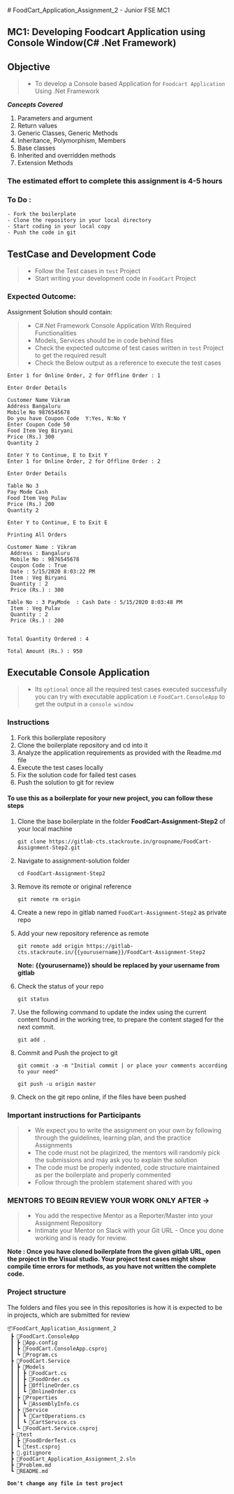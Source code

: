 ﻿﻿# FoodCart_Application_Assignment_2 - Junior FSE MC1

## MC1: Developing Foodcart Application using Console Window(C# .Net Framework) 

## Objective

> - To develop a Console based Application for `Foodcart Application` Using .Net Framework 

***Concepts Covered***
1. Parameters and argument
2. Return values
3. Generic Classes, Generic Methods
4. Inheritance, Polymorphism, Members
5. Base classes
6. Inherited and overridden methods
7. Extension Methods


### The estimated effort to complete this assignment is 4-5 hours

### To Do :
    - Fork the boilerplate
    - Clone the repository in your local directory
    - Start coding in your local copy
    - Push the code in git

## TestCase and Development Code
> - Follow the Test cases in `test` Project
> - Start writing your development code in `FoodCart` Project

### Expected Outcome:

Assignment Solution should contain:
> - C#.Net Framework Console Application With Required Functionalities
> - Models, Services should be in code behind files
> - Check the expected outcome of test cases written in `test` Project to get the
    required result
> - Check the Below output as a reference to execute the test cases

```
Enter 1 for Online Order, 2 for Offline Order : 1

Enter Order Details

Customer Name Vikram
Address Bangaluru
Mobile No 9876545678
Do you have Coupon Code  Y:Yes, N:No Y
Enter Coupon Code 50
Food Item Veg Biryani
Price (Rs.) 300
Quantity 2

Enter Y to Continue, E to Exit Y
Enter 1 for Online Order, 2 for Offline Order : 2

Enter Order Details

Table No 3
Pay Mode Cash
Food Item Veg Pulav
Price (Rs.) 200
Quantity 2

Enter Y to Continue, E to Exit E

Printing All Orders

Customer Name : Vikram
 Address : Bangaluru
 Mobile No : 9876545678
 Coupon Code : True
 Date : 5/15/2020 8:03:22 PM
 Item : Veg Biryani
 Quantity : 2
 Price (Rs.) : 300

Table No : 3 PayMode  : Cash Date : 5/15/2020 8:03:48 PM
 Item : Veg Pulav
 Quantity : 2
 Price (Rs.) : 200


Total Quantity Ordered : 4

Total Amount (Rs.) : 950

```
## Executable Console Application

> - Its `optional` once all the required test cases executed successfully 
    you can try with executable application i.e `FoodCart.ConsoleApp`
    to get the output in a `console window`

### Instructions

1. Fork this boilerplate repository
2. Clone the boilerplate repository and cd into it
3. Analyze the application requirements as provided with the Readme.md file
4. Execute the test cases locally
5. Fix the solution code for failed test cases
6. Push the solution to git for review

#### To use this as a boilerplate for your new project, you can follow these steps

1. Clone the base boilerplate in the folder **FoodCart-Assignment-Step2** of your local machine
     
    `git clone https://gitlab-cts.stackroute.in/groupname/FoodCart-Assignment-Step2.git`
         
2. Navigate to assignment-solution folder

    `cd FoodCart-Assignment-Step2`

3. Remove its remote or original reference

     `git remote rm origin`

4. Create a new repo in gitlab named `FoodCart-Assignment-Step2` as private repo

5. Add your new repository reference as remote

     `git remote add origin https://gitlab-cts.stackroute.in/{{yourusername}}/FoodCart-Assignment-Step2`

     **Note: {{yourusername}} should be replaced by your username from gitlab**

5. Check the status of your repo 
     
     `git status`

6. Use the following command to update the index using the current content found in the working tree, to prepare the content staged for the next commit.

     `git add .`
 
7. Commit and Push the project to git

     `git commit -a -m "Initial commit | or place your comments according to your need"`

     `git push -u origin master`

8. Check on the git repo online, if the files have been pushed

### Important instructions for Participants
> - We expect you to write the assignment on your own by following through the guidelines, learning plan, and the practice Assignments
> - The code must not be plagirized, the mentors will randomly pick the submissions and may ask you to explain the solution
> - The code must be properly indented, code structure maintained as per the boilerplate and properly commented
> - Follow through the problem statement shared with you

### MENTORS TO BEGIN REVIEW YOUR WORK ONLY AFTER ->
> - You add the respective Mentor as a Reporter/Master into your Assignment Repository
> - Intimate your Mentor on Slack with your Git URL - Once you done working and is ready for review.

	   
**Note : Once you have cloned boilerplate from the given gitlab URL, open the project in the Visual studio. 
Your project test cases might show compile time errors for methods, as you have not written the complete code.**

### Project structure

The folders and files you see in this repositories is how it is expected to be in projects, which are submitted for review

```
📦FoodCart_Application_Assignment_2
 ┣ 📂FoodCart.ConsoleApp
 ┃ ┣ 📜App.config
 ┃ ┣ 📜FoodCart.ConsoleApp.csproj
 ┃ ┗ 📜Program.cs
 ┣ 📂FoodCart.Service
 ┃ ┣ 📂Models
 ┃ ┃ ┣ 📜FoodCart.cs
 ┃ ┃ ┣ 📜FoodOrder.cs
 ┃ ┃ ┣ 📜OfflineOrder.cs
 ┃ ┃ ┗ 📜OnlineOrder.cs
 ┃ ┣ 📂Properties
 ┃ ┃ ┗ 📜AssemblyInfo.cs
 ┃ ┣ 📂Service
 ┃ ┃ ┗ 📜CartOperations.cs
 ┃ ┃ ┗ 📜CartService.cs
 ┃ ┗ 📜FoodCart.Service.csproj
 ┣ 📂test
 ┃ ┣ 📜FoodOrderTest.cs
 ┃ ┗ 📜test.csproj
 ┣ 📜.gitignore
 ┣ 📜FoodCart_Application_Assignment_2.sln
 ┣ 📜Problem.md
 ┗ 📜README.md

```
<b> `Don't change any file in test project` </b>
 
